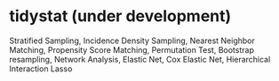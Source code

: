 # tidystat (under development)
Stratified Sampling, Incidence Density Sampling, Nearest Neighbor Matching, Propensity Score Matching, Permutation Test, Bootstrap resampling, Network Analysis, Elastic Net, Cox Elastic Net, Hierarchical Interaction Lasso

